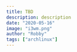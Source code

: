 ```yaml
---
title: TBD
description: description
date: "2020-05-16"
image: "i3wm.png"
author: "Robby"
tags: ["archlinux"]
---
```

<!---->
<!-- ## Packages we will need -->
<!---->
<!-- - i3wm -->
<!---->
<!--   ``` -->
<!--   sudo pacman -S i3-gaps i3status i3lock dmenu    # Arch -->
<!---->
<!--   sudo apt install i3-gaps i3status i3lock dmenu    # Ubuntu -->
<!--   ``` -->
<!---->
<!-- - terminal -->
<!---->
<!--   ``` -->
<!--   sudo pacman -S alacritty -->
<!---->
<!--   sudo apt install alacritty -->
<!--   ``` -->
<!---->
<!-- - X utilities -->
<!---->
<!--   ``` -->
<!--   sudo pacman -S xorg-xset xorg-xrandr   # Arch -->
<!---->
<!--   sudo apt install xorg-xset xorg-xrandr   # Ubuntu -->
<!--   ``` -->
<!---->
<!-- - autotiling -->
<!---->
<!--   ``` -->
<!--   yay -S autotiling   # AUR only -->
<!--   ``` -->
<!---->
<!-- ### Note -->
<!---->
<!-- If you want autotiling on Ubuntu or another distro head over to there github and grab the python file -->
<!---->
<!-- [autotiling](https://github.com/nwg-piotr/autotiling) -->
<!---->
<!-- ## Config -->
<!---->
<!-- Put this stuff in your `.xprofile` -->
<!---->
<!-- ``` -->
<!-- # Stop screen from going blank -->
<!-- xset s off -->
<!-- xset -dpms -->
<!-- xset s noblank -->
<!-- # Faster key repeat and delay -->
<!-- xset r rate 210 40 -->
<!-- ``` -->
<!---->
<!-- I recommend pulling down my config to get started -->
<!---->
<!-- ``` -->
<!-- git clone https://github.com/RobbytianChiarulli/dotfiles.git ~/dotfiles -->
<!-- ``` -->
<!---->
<!-- We can grab some of my config like this: -->
<!---->
<!-- ``` -->
<!-- mv ~/.config/i3/config ~/.config/i3/config.old -->
<!---->
<!-- mv ~/dotfiles/.config/i3/config ~/.config/i3/config -->
<!---->
<!-- mkdir ~/.config/alacritty -->
<!---->
<!-- mv ~/dotfiles/.config/alacritty/alacritty.yml ~/.config/alacritty/alacritty.yml -->
<!-- ``` -->
<!---->
<!-- ## Add status bar -->
<!---->
<!-- ``` -->
<!-- bar { -->
<!--   position top -->
<!--   status_command i3status -->
<!-- } -->
<!-- ``` -->
<!---->
<!-- ## Commands -->
<!---->
<!-- For a list of all your commands open the `~/.config/i3/config` file and look under each character to see what they do -->
<!---->
<!-- ## Extending i3 -->
<!---->
<!-- You can checkout the `i3ipc` library for python if you're interested -->
<!---->
<!-- ## Why use i3wm instead of any other? -->
<!---->
<!-- I use i3wm because it was the first WM I was introduced to. I'm sure the other ones are great too. -->
<!---->
<!-- It also has a very big community and lots of documentation. -->
<!---->
<!-- Some other options to consider are: -->
<!---->
<!-- - dwm -->
<!-- - xmonad -->
<!-- - bspwm -->
<!-- - awesome -->
<!-- - spectrwm -->
<!---->
<!-- ## Links -->
<!---->
<!-- [ArchWiki](https://wiki.archlinux.org/index.php/I3) -->
<!---->
<!-- [i3 extras](https://github.com/ashinkarov/i3-extras) -->
